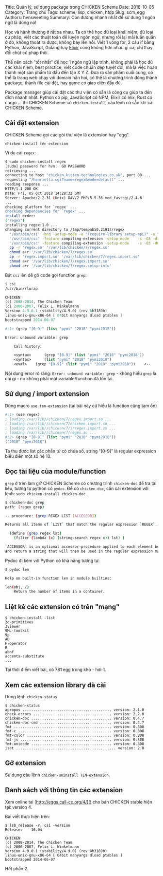Title: Quản lý, sử dụng package trong CHICKEN Scheme
Date: 2018-10-05
Category: Trang chủ
Tags: scheme, lisp, chicken, htdp
Slug: scm_egg
Authors: hvnsweeting
Summary: Con đường nhanh nhất để sử dung 1 ngôn ngữ là dùng nó!

Học và hành thường ở rất xa nhau.
Ta có thể học đủ loại khái niệm, đủ loại cú pháp, viết các thuật toán để luyện
ngôn ngữ, nhưng rồi lại mãi luẩn quẩn ở đó, không thoát ra được, không bay
lên nổi. Viết 1 vòng for, 2 câu if bằng Python, JavaScript, Golang hay
[Elixir](https://elixir.pymi.vn/)
cũng không hơn nhau gì cả, chỉ thay đổi chút cú pháp thôi.

Thế nên cách "tốt nhất" để học 1 ngôn ngữ lập trình, không phải là học đủ các
khái niệm, best practice, viết code chuẩn đẹp tuyệt đối, mà là việc hoàn thành
một sản phẩm từ đầu đến tận X Y Z. Đưa ra sản phẩm cuối cùng, có thể là trang
web chạy với domain hẳn hoi, có thể là chương trình đóng thành package,
thành file cài đặt, hay game có giao diện đầy đủ.

Package manager giúp cài đặt các thư viện có sẵn là công cụ giúp ta đến đích
nhanh nhất. Python có pip, JavaScript có NPM, Elixir có mix, Rust có cargo ...
thì CHICKEN Scheme có `chicken-install`, câu lệnh có sẵn khi cài CHICKEN
Scheme.

## Cài đặt extension

CHICKEN Scheme gọi các gói thư viện là extension hay "egg".

`chicken-install tên-extension`

Ví dụ cài `regex`:

```bash
$ sudo chicken-install regex
[sudo] password for hvn:  GO PASSWORD
retrieving ...
connecting to host "chicken.kitten-technologies.co.uk", port 80 ...
requesting "/henrietta.cgi?name=regex&mode=default" ...
reading response ...
HTTP/1.1 200 OK
Date: Fri, 05 Oct 2018 14:28:32 GMT
Server: Apache/2.2.31 (Unix) DAV/2 PHP/5.5.36 mod_fastcgi/2.4.6
...
checking platform for `regex' ...
checking dependencies for `regex' ...
install order:
("regex")
installing regex:1.0 ...
changing current directory to /tmp/tempab50.21917/regex
  '/usr/bin/csi' -bnq -setup-mode -e "(require-library setup-api)" -e "(import setup-api)" -e "(setup-error-handling)" -e "(extension-name-and-version '(\"regex\" \"1.0\"))" 'regex.setup'
  '/usr/bin/csc' -feature compiling-extension -setup-mode    -s -O3 -d1 regex.scm -JS
  '/usr/bin/csc' -feature compiling-extension -setup-mode    -s -O3 -d0 regex.import.scm
  cp -r 'regex.so' '/var/lib/chicken/7/regex.so'
  chmod a+r '/var/lib/chicken/7/regex.so'
  cp -r 'regex.import.so' '/var/lib/chicken/7/regex.import.so'
  chmod a+r '/var/lib/chicken/7/regex.import.so'
  chmod a+r '/var/lib/chicken/7/regex.setup-info'
```

Bật `csi` lên để gõ code gọi function `grep`:

```scheme
$ csi
/usr/bin/rlwrap

CHICKEN
(c) 2008-2014, The Chicken Team
(c) 2000-2007, Felix L. Winkelmann
Version 4.9.0.1 (stability/4.9.0) (rev 8b3189b)
linux-unix-gnu-x86-64 [ 64bit manyargs dload ptables ]
bootstrapped 2014-06-07

#;1> (grep "[0-9]" (list "pymi" "2018" "pymi2018"))

Error: unbound variable: grep

	Call history:

	<syntax>	  (grep "[0-9]" (list "pymi" "2018" "pymi2018"))
	<syntax>	  (list "pymi" "2018" "pymi2018")
	<eval>	  (grep "[0-9]" (list "pymi" "2018" "pymi2018"))	<--
```

Nội dung error rõ ràng: `Error: unbound variable: grep` - không hiểu `grep`
là cái gì - nó không phải một variable/function đã tồn tại.

## Sử dụng / import extension

Dùng macro `use ten-extension` (tại bài này cứ hiểu là function cũng tạm ổn)

```scheme
#;1> (use regex)
; loading /var/lib//chicken/7/regex.import.so ...
; loading /var/lib//chicken/7/chicken.import.so ...
; loading /var/lib//chicken/7/irregex.import.so ...
; loading /var/lib//chicken/7/regex.so ...
#;2> (grep "[0-9]" (list "pymi" "2018" "pymi2018"))
("2018" "pymi2018")
```

Ta thu được list các phần tử có chứa số, string "[0-9]" là regular expression
biểu diễn một số hệ 10.

## Đọc tài liệu của module/function

`grep` ở trên làm gì? CHICKEN Scheme có chương trình `chicken-doc` để tra
tài liêu, tương tự python có `pydoc`. Để có `chicken-doc`, cần cài extension
với lệnh: `sudo chicken-install chicken-doc`.

```bash
$ chicken-doc grep
path: (regex grep)

-- procedure: (grep REGEX LIST [ACCESSOR])

Returns all items of `LIST` that match the regular expression `REGEX`. This procedure could be defined as follows:

  (define (grep regex lst)
    (filter (lambda (x) (string-search regex x)) lst) )

`ACCESSOR` is an optional accessor-procedure applied to each element before doing the match. It should take a single argument
and return a string that will then be used in the regular expression matching. `ACCESSOR` defaults to the identity function.
```

Pydoc đi kèm với Python có khả năng tương tự:

```bash
$ pydoc len

Help on built-in function len in module builtins:

len(obj, /)
    Return the number of items in a container.
```

## Liệt kê các extension có trên "mạng"

```
$ chicken-install -list
2d-primitives
3viewer
9ML-toolkit
9p
AD
F-operator
R
abnf
accents-substitute
...
```

Tại thời điểm viết bài, có 781 egg trong kho - hơi ít.

## Xem các extension library đã cài

Dùng lệnh `chicken-status`

```
$ chicken-status
apropos ......................................... version: 2.1.0
check-errors .................................... version: 2.2.0
chicken-doc ..................................... version: 0.4.7
chicken-doc-cmd ................................. version: 0.4.7
fmt ............................................. version: 0.808
fmt-c ........................................... version: 0.808
fmt-color ....................................... version: 0.808
fmt-js .......................................... version: 0.808
fmt-unicode ..................................... version: 0.808
iset .............................................. version: 2.0
```

## Gỡ extension

Sử dụng câu lệnh `chicken-uninstall TEN-extension`.

## Danh sách với thông tin các extension

Xem online tai [http://eggs.call-cc.org/4/]() cho bản CHICKEN stable hiện tại:
version 4.

Bài viết thực hiện trên:

```
$ lsb_release -r; csi -version
Release:	16.04

CHICKEN
(c) 2008-2014, The Chicken Team
(c) 2000-2007, Felix L. Winkelmann
Version 4.9.0.1 (stability/4.9.0) (rev 8b3189b)
linux-unix-gnu-x86-64 [ 64bit manyargs dload ptables ]
bootstrapped 2014-06-07
```

Hết phần 2.
